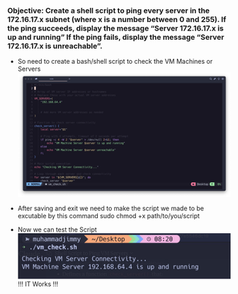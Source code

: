 <h3>
Objective: Create a shell script to ping every server in the 172.16.17.x subnet (where x is a number between 0 and 255). If the ping succeeds, display the message “Server 172.16.17.x is up and running” If the ping fails, display the message “Server 172.16.17.x is unreachable”.
</h3>

- So need to create a bash/shell script to check the VM Machines or Servers
  ![Script](screenshots/vm_server_check.jpg)

- After saving and exit we need to make the script we made to be excutable by this command
  sudo chmod +x path/to/you/script

- Now we can test the Script
  ![Test](screenshots/Run%20.jpg)
  !!! IT Works !!!
